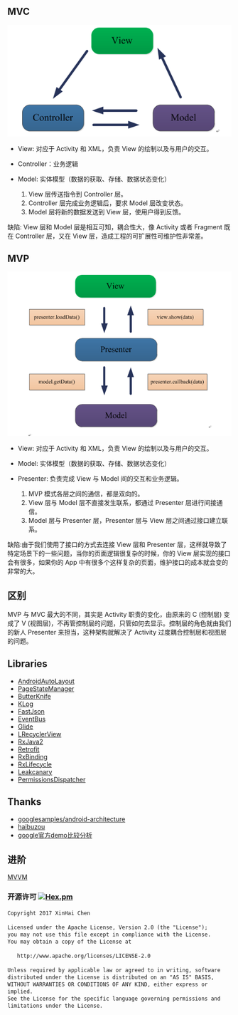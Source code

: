 ## MVC ##
![screenshot_1](./images/mvc.png)

- View: 对应于 Activity 和 XML，负责 View 的绘制以及与用户的交互。
- Controller：业务逻辑
- Model: 实体模型（数据的获取、存储、数据状态变化）
    
    1. View 层传送指令到 Controller 层。
    2. Controller 层完成业务逻辑后，要求 Model 层改变状态。
    3. Model 层将新的数据发送到 View 层，使用户得到反馈。

缺陷: View 层和 Model 层是相互可知，耦合性大，像 Activity 或者 Fragment 既在 Controller 层，又在 View 层，造成工程的可扩展性可维护性非常差。


## MVP ##
![screenshot_1](./images/mvp.png)

- View: 对应于 Activity 和 XML，负责 View 的绘制以及与用户的交互。
- Model: 实体模型（数据的获取、存储、数据状态变化）
- Presenter: 负责完成 View 与 Model 间的交互和业务逻辑。

    1. MVP 模式各层之间的通信，都是双向的。
    2. View 层与 Model 层不直接发生联系，都通过 Presenter 层进行间接通信。
    3. Model 层与 Presenter 层，Presenter 层与 View 层之间通过接口建立联系。
    
缺陷:由于我们使用了接口的方式去连接 View 层和 Presenter 层，这样就导致了特定场景下的一些问题，当你的页面逻辑很复杂的时候，你的 View 层实现的接口会有很多，如果你的 App 中有很多个这样复杂的页面，维护接口的成本就会变的非常的大。


## 区别
MVP 与 MVC 最大的不同，其实是 Activity 职责的变化，由原来的 C (控制层) 变成了 V (视图层)，不再管控制层的问题，只管如何去显示。控制层的角色就由我们的新人 Presenter 来担当，这种架构就解决了 Activity 过度耦合控制层和视图层的问题。


## Libraries
- [AndroidAutoLayout](https://github.com/hongyangAndroid/AndroidAutoLayout)
- [PageStateManager](https://github.com/hss01248/PageStateManager)
- [ButterKnife](https://github.com/JakeWharton/butterknife)
- [KLog](https://github.com/ZhaoKaiQiang/KLog)
- [FastJson](https://github.com/alibaba/fastjson)
- [EventBus](https://github.com/greenrobot/EventBus)
- [Glide](https://github.com/bumptech/glide)
- [LRecyclerView](https://github.com/jdsjlzx/LRecyclerView)
- [RxJava2](https://github.com/ReactiveX/RxJava)
- [Retrofit](https://github.com/square/retrofit)
- [RxBinding](https://github.com/JakeWharton/RxBinding)
- [RxLifecycle](https://github.com/trello/RxLifecycle)
- [Leakcanary](https://github.com/square/leakcanary)
- [PermissionsDispatcher](https://github.com/hotchemi/PermissionsDispatcher)


## Thanks
- [googlesamples/android-architecture](https://github.com/googlesamples/android-architecture/tree/todo-mvp/)
- [haibuzou](https://github.com/haibuzou/MVPSample)
- [google官方demo比较分析](http://www.jianshu.com/p/14283d8d3a60)


## 进阶 ##
[MVVM](https://github.com/KobeBryant824/MVVM-RxJava)


### 开源许可 [![Hex.pm](https://img.shields.io/hexpm/l/plug.svg)](https://www.apache.org/licenses/LICENSE-2.0)
```
Copyright 2017 XinHai Chen

Licensed under the Apache License, Version 2.0 (the "License");
you may not use this file except in compliance with the License.
You may obtain a copy of the License at

   http://www.apache.org/licenses/LICENSE-2.0

Unless required by applicable law or agreed to in writing, software
distributed under the License is distributed on an "AS IS" BASIS,
WITHOUT WARRANTIES OR CONDITIONS OF ANY KIND, either express or implied.
See the License for the specific language governing permissions and
limitations under the License.
```
